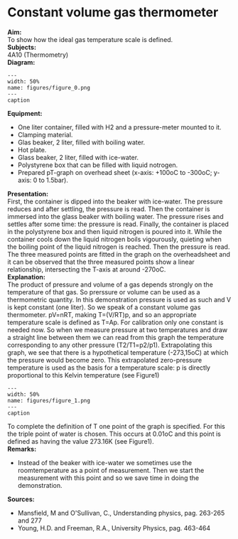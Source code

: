 # Constant volume gas thermometer 
    
<b> Aim: </b>  
 To show how the ideal gas temperature scale is defined.    
<b> Subjects: </b>  
 4A10 (Thermometry)   
<b> Diagram: </b>  
   
```{figure} figures/figure_0.png  
---  
width: 50%  
name: figures/figure_0.png  
---  
caption  
``` 
      
<b> Equipment: </b>  
 
 *  One liter container, filled with H2 and a pressure-meter mounted to it. 
 *  Clamping material. 
 *  Glas beaker, 2 liter, filled with boiling water. 
 *  Hot plate. 
 *  Glass beaker, 2 liter, filled with ice-water. 
 *  Polystyrene box that can be filled with liquid notrogen. 
 *  Prepared pT-graph on overhead sheet (x-axis: +100oC to -300oC; y-axis: 0 to 1.5bar).
     
<b> Presentation: </b>  
 First, the container is dipped into the beaker with ice-water. The pressure reduces and after settling, the pressure is read. Then the container is immersed into the glass beaker with boiling water. The pressure rises and settles after some time: the pressure is read. Finally, the container is placed in the polystyrene box and then liquid nitrogen is poured into it. While the container cools down the liquid nitrogen boils vigourously, quieting when the boiling point of the liquid nitrogen is reached. Then the pressure is read. The three measured points are fitted in the graph on the overheadsheet and it can be observed that the three measured points show a linear relationship, intersecting the T-axis at around -270oC.    
<b> Explanation: </b>  
 The product of pressure and volume of a gas depends strongly on the temperature of that gas. So prerssure or volume can be used as a thermometric quantity. In this demonstration pressure is used as such and V is kept constant (one liter). So we speak of a constant volume gas thermometer. pV=nRT, making T=(V/RT)p, and so an appropriate temperature scale is defined as T=Ap. For calibration only one constant is needed now. So when we measure pressure at two temperatures and draw a straight line between them we can read from this graph the temperature corresponding to any other pressure (T2/T1=p2/p1). Extrapolating this graph, we see that there is a hypothetical temperature (-273,15oC) at which the pressure would become zero. This extrapolated zero-pressure temperature is used as the basis for a temperature scale: p is directly proportional to this Kelvin temperature (see Figure1)     
```{figure} figures/figure_1.png  
---  
width: 50%  
name: figures/figure_1.png  
---  
caption  
``` 
 To complete the definition of T one point of the graph is specified. For this the triple point of water is chosen. This occurs at 0.01oC and this point is defined as having the value 273.16K (see Figure1).    
<b> Remarks: </b>  
 
 *  Instead of the beaker with ice-water we sometimes use the roomtemperature as a point of measurement. Then we start the measurement with this point and so we save time in doing the demonstration.
   
<b> Sources: </b>  
 
 *  Mansfield, M and O'Sullivan, C., Understanding physics, pag. 263-265 and 277 
 *  Young, H.D. and Freeman, R.A., University Physics, pag. 463-464
 